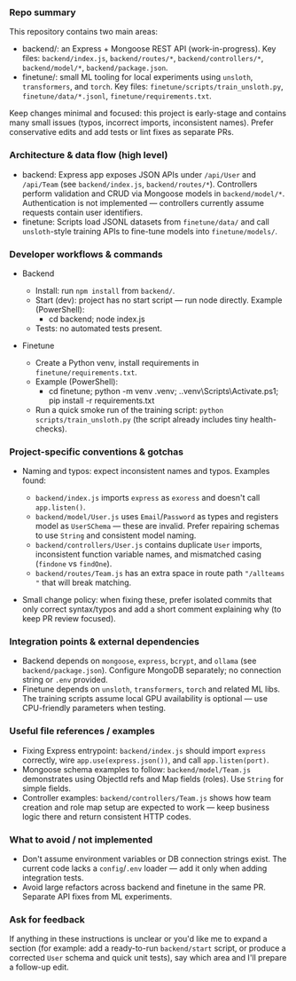 ### Repo summary

This repository contains two main areas:

- backend/: an Express + Mongoose REST API (work-in-progress). Key files: `backend/index.js`, `backend/routes/*`, `backend/controllers/*`, `backend/model/*`, `backend/package.json`.
- finetune/: small ML tooling for local experiments using `unsloth`, `transformers`, and `torch`. Key files: `finetune/scripts/train_unsloth.py`, `finetune/data/*.jsonl`, `finetune/requirements.txt`.

Keep changes minimal and focused: this project is early-stage and contains many small issues (typos, incorrect imports, inconsistent names). Prefer conservative edits and add tests or lint fixes as separate PRs.

### Architecture & data flow (high level)

- backend: Express app exposes JSON APIs under `/api/User` and `/api/Team` (see `backend/index.js`, `backend/routes/*`). Controllers perform validation and CRUD via Mongoose models in `backend/model/*`. Authentication is not implemented — controllers currently assume requests contain user identifiers.
- finetune: Scripts load JSONL datasets from `finetune/data/` and call `unsloth`-style training APIs to fine-tune models into `finetune/models/`.

### Developer workflows & commands

- Backend
  - Install: run `npm install` from `backend/`.
  - Start (dev): project has no start script — run node directly. Example (PowerShell):
    - cd backend; node index.js
  - Tests: no automated tests present.

- Finetune
  - Create a Python venv, install requirements in `finetune/requirements.txt`.
  - Example (PowerShell):
    - cd finetune; python -m venv .venv; .\.venv\Scripts\Activate.ps1; pip install -r requirements.txt
  - Run a quick smoke run of the training script: `python scripts/train_unsloth.py` (the script already includes tiny health-checks).

### Project-specific conventions & gotchas

- Naming and typos: expect inconsistent names and typos. Examples found:
  - `backend/index.js` imports `express` as `exoress` and doesn't call `app.listen()`.
  - `backend/model/User.js` uses `Email`/`Password` as types and registers model as `UserSChema` — these are invalid. Prefer repairing schemas to use `String` and consistent model naming.
  - `backend/controllers/User.js` contains duplicate `User` imports, inconsistent function variable names, and mismatched casing (`findone` vs `findOne`).
  - `backend/routes/Team.js` has an extra space in route path `"/allteams "` that will break matching.

- Small change policy: when fixing these, prefer isolated commits that only correct syntax/typos and add a short comment explaining why (to keep PR review focused).

### Integration points & external dependencies

- Backend depends on `mongoose`, `express`, `bcrypt`, and `ollama` (see `backend/package.json`). Configure MongoDB separately; no connection string or `.env` provided.
- Finetune depends on `unsloth`, `transformers`, `torch` and related ML libs. The training scripts assume local GPU availability is optional — use CPU-friendly parameters when testing.

### Useful file references / examples

- Fixing Express entrypoint: `backend/index.js` should import `express` correctly, wire `app.use(express.json())`, and call `app.listen(port)`.
- Mongoose schema examples to follow: `backend/model/Team.js` demonstrates using ObjectId refs and Map fields (roles). Use `String` for simple fields.
- Controller examples: `backend/controllers/Team.js` shows how team creation and role map setup are expected to work — keep business logic there and return consistent HTTP codes.

### What to avoid / not implemented

- Don't assume environment variables or DB connection strings exist. The current code lacks a `config`/`.env` loader — add it only when adding integration tests.
- Avoid large refactors across backend and finetune in the same PR. Separate API fixes from ML experiments.

### Ask for feedback

If anything in these instructions is unclear or you'd like me to expand a section (for example: add a ready-to-run `backend/start` script, or produce a corrected `User` schema and quick unit tests), say which area and I'll prepare a follow-up edit.
